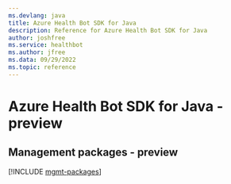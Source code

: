 ```yaml
---
ms.devlang: java
title: Azure Health Bot SDK for Java
description: Reference for Azure Health Bot SDK for Java
author: joshfree
ms.service: healthbot
ms.author: jfree
ms.data: 09/29/2022
ms.topic: reference
---
```

# Azure Health Bot SDK for Java - preview

## Management packages - preview
[!INCLUDE [mgmt-packages](health-bot-mgmt-index.md)]